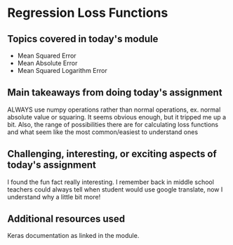 # Regression Loss Functions

## Topics covered in today's module
* Mean Squared Error
* Mean Absolute Error
* Mean Squared Logarithm Error

## Main takeaways from doing today's assignment
ALWAYS use numpy operations rather than normal operations, ex. normal absolute value or squaring. It seems obvious enough, but it tripped me up a bit. Also, the range of possibilities there are for calculating loss functions and what seem like the most common/easiest to understand ones

## Challenging, interesting, or exciting aspects of today's assignment
I found the fun fact really interesting. I remember back in middle school teachers could always tell when student would use google translate, now I understand why a little bit more!

## Additional resources used 
Keras documentation as linked in the module.
